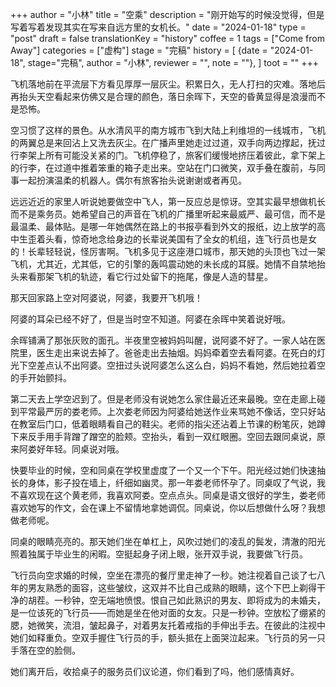 +++
author = "小林"
title = "空乘"
description = "刚开始写的时候没觉得，但是写着写着发现其实在写来自远方里的女机长。"
date = "2024-01-18"
type = "post"
draft = false
translationKey = "history"
coffee = 1
tags = ["Come from Away"]
categories = ["虚构"]
stage = "完稿"
history = [
  {date = "2024-01-18", stage="完稿", author = "小林", reviewer = "", note = ""},
]
toot = ""
+++

飞机落地前在平流层下方看见厚厚一层灰尘。积累日久，无人打扫的灾难。落地后再抬头天空看起来仿佛又是合理的颜色，落日余晖下，天空的昏黄显得是浪漫而不是恐怖。

空习惯了这样的景色。从水清风平的南方城市飞到大陆上利维坦的一线城市，飞机的两翼总是来回沾上又洗去灰尘。在广播声里她走过过道，双手向两边撑起，抚过行李架上所有可能没关紧的门。飞机停稳了，旅客们缓慢地挤压着彼此，拿下架上的行李，在过道中推着笨重的箱子走出来。空站在门口微笑，双手叠在腹前，与同事一起扮演温柔的机器人。偶尔有旅客抬头说谢谢或者再见。

远远近近的家里人听说她要做空中飞人，第一反应总是惊讶。空其实最早想做机长而不是乘务员。她希望自己的声音在飞机的广播里听起来最威严、最可信，而不是最温柔、最体贴。是哪一年她偶然在路上的书报亭看到外文的报纸，边上放学的高中生歪着头看，惊奇地念给身边的长辈说美国有了全女的机组，连飞行员也是女的！长辈轻轻说，怪厉害啊。飞机多见于这座港口城市，那天她的头顶也飞过一架飞机，尤其近，尤其低，它的引擎的轰鸣震动她的未长成的耳膜。她情不自禁地抬头来看那架飞机的轨迹，看它行过处留下的拖尾，像是人造的彗星。

那天回家路上空对阿婆说，阿婆，我要开飞机哦！

阿婆的耳朵已经不好了，但是当时空不知道。阿婆在余晖中笑着说好哦。

余晖铺满了那张灰败的面孔。半夜里空被妈妈叫醒，说阿婆不好了。一家人站在医院里，医生走出来说去掉了。爸爸走出去抽烟。妈妈牵着空去看阿婆。在死白的灯光下空差点认不出阿婆。空扭过头说阿婆怎么这么白，妈妈不看她，然后她拉着空的手开始颤抖。

第二天去上学空迟到了。但是老师没有说她怎么家住最近还来最晚。空在走廊上碰到平常最严厉的娄老师。上次娄老师因为阿婆给她送作业来骂她不像话，空只好站在教室后门口，低着眼睛看自己的鞋尖。老师的指尖还沾着上节课的粉笔灰，她蹲下来反手用手背蹭了蹭空的脸颊。空抬头，看到一双红眼圈。空回去跟同桌说，原来阿娄好年轻。同桌说对哦。

快要毕业的时候，空和同桌在学校里虚度了一个又一个下午。阳光经过她们快速抽长的身体，影子投在墙上，纤细如幽灵。那一年娄老师怀孕了。同桌叹了气说，我不喜欢现在这个黄老师，我喜欢阿娄。空点点头。同桌是语文很好的学生，娄老师喜欢她写的作文，会在课上不留情地拿她调侃。同桌说，你以后想做什么呀？我想做老师呢。

同桌的眼睛亮亮的。那天她们坐在单杠上，风吹过她们的凌乱的鬓发，清澈的阳光照着独属于毕业生的闲暇。空挺起身子闭上眼，张开双手说，我要做飞行员。

飞行员向空求婚的时候，空坐在漂亮的餐厅里走神了一秒。她注视着自己谈了七八年的男友熟悉的面容，这些皱纹，这双并不比自己成熟的眼睛，这个下巴上剃得干净的胡茬。一秒钟，空无端地愤恨。恨自己如此熟识的男友、即将成为的未婚夫，是一位该死的飞行员——而她是坐在他对面的女友。只是一秒钟。空放松了绷紧的腮，她微笑，流泪，皱起鼻子，对着男友托着戒指的手伸出手去。在彼此的注视中她们如释重负。空双手握住飞行员的手，额头抵在上面哭泣起来。飞行员的另一只手落在空的脸侧。

她们离开后，收拾桌子的服务员们议论道，你们看到了吗，他们感情真好。